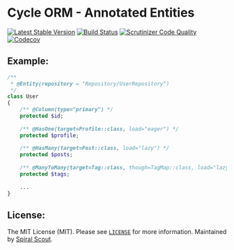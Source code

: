# Cycle ORM - Annotated Entities
[![Latest Stable Version](https://poser.pugx.org/cycle/annotated/version)](https://packagist.org/packages/cycle/annotated)
[![Build Status](https://github.com/cycle/annotated/workflows/build/badge.svg)](https://github.com/cycle/annotated/actions)
[![Scrutinizer Code Quality](https://scrutinizer-ci.com/g/cycle/annotated/badges/quality-score.png?b=master)](https://scrutinizer-ci.com/g/cycle/annotated/?branch=master)
[![Codecov](https://codecov.io/gh/cycle/annotated/graph/badge.svg)](https://codecov.io/gh/cycle/annotated)

Example:
--------
```php
/**
 * @Entity(repository = "Repository/UserRepository")
 */
class User
{
    /** @Column(type="primary") */
    protected $id;
    
    /** @HasOne(target=Profile::class, load="eager") */
    protected $profile;
    
    /** @HasMany(target=Post::class, load="lazy") */
    protected $posts;
   
    /** @ManyToMany(target=Tag::class, though=TagMap::class, load="lazy") */
    protected $tags;
    
    ...
}
```

License:
--------
The MIT License (MIT). Please see [`LICENSE`](./LICENSE) for more information. Maintained by [Spiral Scout](https://spiralscout.com).
